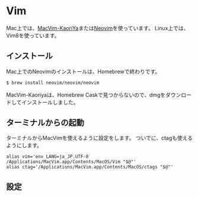 # Vim

Mac上では、[MacVim-KaoriYa](https://github.com/splhack/macvim-kaoriya)または[Neovim](https://neovim.io/)を使っています。
Linux上では、Vim8を使っています。

## インストール

Mac上でのNeovimのインストールは、Homebrewで終わりです。

``` bash
$ brew install neovim/neovim/neovim
```

MacVim-Kaoriyaは、Homebrew Caskで見つからないので、dmgをダウンロードしてインストールしました。

## ターミナルからの起動

ターミナルからMacVimを使えるように設定をします。
ついでに、ctagも使えるようにします。

```
alias vim='env LANG=ja_JP.UTF-8 /Applications/MacVim.app/Contents/MacOS/Vim "$@"'
alias ctag='/Applications/MacVim.app/Contents/MacOS/ctags "$@"'
```

## 設定
